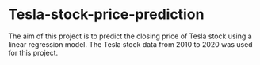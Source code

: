 # Tesla-stock-price-prediction
The aim of this project is to predict the closing price of Tesla stock using a linear regression model.
The Tesla stock data from 2010 to 2020 was used for this project.


